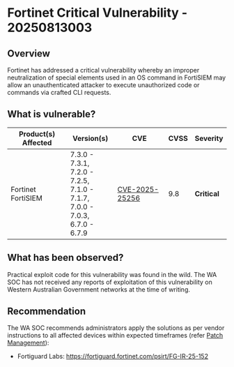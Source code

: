 # Fortinet Critical Vulnerability - 20250813003

## Overview

Fortinet has addressed a critical vulnerability whereby an improper neutralization of special elements used in an OS command in FortiSIEM may allow an unauthenticated attacker to execute unauthorized code or commands via crafted CLI requests.

## What is vulnerable?

| Product(s) Affected | Version(s) | CVE                                                                                                                                      | CVSS         | Severity                                                       |
| ------------------- | ---------- | ---------------------------------------------------------------------------------------------------------------------------------------- | ------------ | -------------------------------------------------------------- |
| Fortinet FortiSIEM   | 7.3.0 - 7.3.1,<br/> 7.2.0 - 7.2.5, <br/> 7.1.0 - 7.1.7,<br/> 7.0.0 - 7.0.3, <br/> 6.7.0 - 6.7.9 | [CVE-2025-25256](https://nvd.nist.gov/vuln/detail/CVE-2025-25256)             | 9.8      | **Critical**        

## What has been observed?

Practical exploit code for this vulnerability was found in the wild. The WA SOC has not received any reports of exploitation of this vulnerability on Western Australian Government networks at the time of writing.

## Recommendation

The WA SOC recommends administrators apply the solutions as per vendor instructions to all affected devices within expected timeframes (refer [Patch Management](../guidelines/patch-management.md)):

- Fortiguard Labs: <https://fortiguard.fortinet.com/psirt/FG-IR-25-152>

